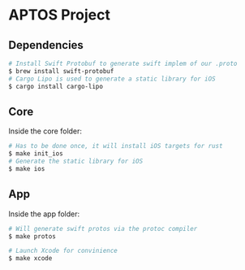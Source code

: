 # APTOS Project

## Dependencies

```bash
# Install Swift Protobuf to generate swift implem of our .proto
$ brew install swift-protobuf
# Cargo Lipo is used to generate a static library for iOS
$ cargo install cargo-lipo
```

## Core

Inside the core folder:

```bash
# Has to be done once, it will install iOS targets for rust
$ make init_ios
# Generate the static library for iOS
$ make ios
```

## App

Inside the app folder:

```bash
# Will generate swift protos via the protoc compiler
$ make protos
```

```bash
# Launch Xcode for convinience
$ make xcode
```
